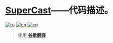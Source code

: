 # <ins>SuperCast</ins>——代码描述。

[![ru](https://img.shields.io/badge/lang-ru-blue.svg)](https://github.com/i-rick-y/SuperCast/blob/prime/CODEDESCRIPTION.md)
[![en](https://img.shields.io/badge/lang-en-green.svg)](https://github.com/i-rick-y/SuperCast/blob/prime/CODEDESCRIPTIONs/CODEDESCRIPTION_Translated/CODEDESCRIPTION.en.md)
[![cn](https://img.shields.io/badge/lang-cn-red.svg)](https://github.com/i-rick-y/SuperCast/blob/prime/CODEDESCRIPTIONs/CODEDESCRIPTION_Translated/CODEDESCRIPTION.cn.md)
> 使用 **[谷歌翻译](https://translate.google.com)**
